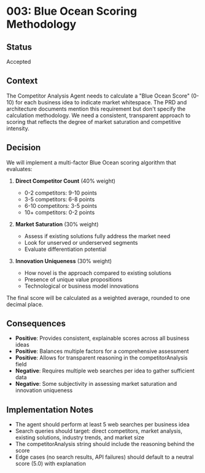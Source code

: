 # 003: Blue Ocean Scoring Methodology

## Status
Accepted

## Context
The Competitor Analysis Agent needs to calculate a "Blue Ocean Score" (0-10) for each business idea to indicate market whitespace. The PRD and architecture documents mention this requirement but don't specify the calculation methodology. We need a consistent, transparent approach to scoring that reflects the degree of market saturation and competitive intensity.

## Decision
We will implement a multi-factor Blue Ocean scoring algorithm that evaluates:

1. **Direct Competitor Count** (40% weight)
   - 0-2 competitors: 9-10 points
   - 3-5 competitors: 6-8 points
   - 6-10 competitors: 3-5 points
   - 10+ competitors: 0-2 points

2. **Market Saturation** (30% weight)
   - Assess if existing solutions fully address the market need
   - Look for unserved or underserved segments
   - Evaluate differentiation potential

3. **Innovation Uniqueness** (30% weight)
   - How novel is the approach compared to existing solutions
   - Presence of unique value propositions
   - Technological or business model innovations

The final score will be calculated as a weighted average, rounded to one decimal place.

## Consequences
- **Positive**: Provides consistent, explainable scores across all business ideas
- **Positive**: Balances multiple factors for a comprehensive assessment
- **Positive**: Allows for transparent reasoning in the competitorAnalysis field
- **Negative**: Requires multiple web searches per idea to gather sufficient data
- **Negative**: Some subjectivity in assessing market saturation and innovation uniqueness

## Implementation Notes
- The agent should perform at least 5 web searches per business idea
- Search queries should target: direct competitors, market analysis, existing solutions, industry trends, and market size
- The competitorAnalysis string should include the reasoning behind the score
- Edge cases (no search results, API failures) should default to a neutral score (5.0) with explanation